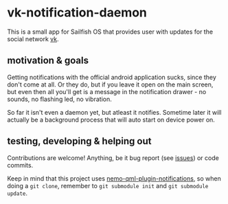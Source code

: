 # vk-notification-daemon

This is a small app for Sailfish OS that provides user with updates for the social network [vk](http://vk.com).

## motivation & goals

Getting notifications with the official android application sucks, since they don't come at all. Or they do, but if you leave it open on the main screen, but even then all you'll get is a message in the notification drawer - no sounds, no flashing led, no vibration.

So far it isn't even a daemon yet, but atleast it notifies. Sometime later it will actually be a background process that will auto start on device power on.

## testing, developing & helping out

Contributions are welcome! Anything, be it bug report (see [issues](https://github.com/ruslashev/vk-notification-daemon/issues)) or code commits.

Keep in mind that this project uses [nemo-qml-plugin-notifications](https://github.com/nemomobile/nemo-qml-plugin-notifications), so when doing a `git clone`, remember to `git submodule init` and `git submodule update`.

